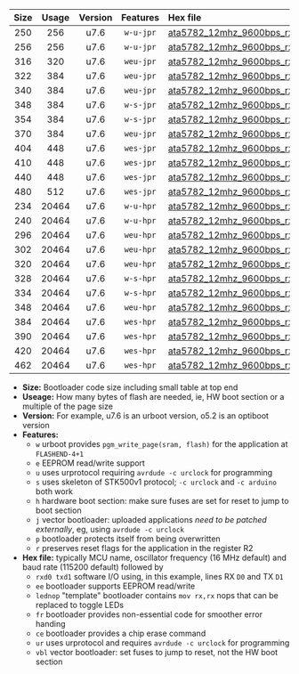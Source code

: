 |Size|Usage|Version|Features|Hex file|
|:-:|:-:|:-:|:-:|:--|
|250|256|u7.6|`w-u-jpr`|[ata5782_12mhz_9600bps_rxb0_txb1_ur_vbl.hex](https://raw.githubusercontent.com/stefanrueger/urboot/main/ata5782_12mhz_9600bps_rxb0_txb1_ur_vbl.hex)|
|256|256|u7.6|`w-u-jpr`|[ata5782_12mhz_9600bps_rxb0_txb1_lednop_ur_vbl.hex](https://raw.githubusercontent.com/stefanrueger/urboot/main/ata5782_12mhz_9600bps_rxb0_txb1_lednop_ur_vbl.hex)|
|316|320|u7.6|`weu-jpr`|[ata5782_12mhz_9600bps_rxb0_txb1_ee_ur_vbl.hex](https://raw.githubusercontent.com/stefanrueger/urboot/main/ata5782_12mhz_9600bps_rxb0_txb1_ee_ur_vbl.hex)|
|322|384|u7.6|`weu-jpr`|[ata5782_12mhz_9600bps_rxb0_txb1_ee_lednop_ur_vbl.hex](https://raw.githubusercontent.com/stefanrueger/urboot/main/ata5782_12mhz_9600bps_rxb0_txb1_ee_lednop_ur_vbl.hex)|
|340|384|u7.6|`weu-jpr`|[ata5782_12mhz_9600bps_rxb0_txb1_ee_lednop_fr_ur_vbl.hex](https://raw.githubusercontent.com/stefanrueger/urboot/main/ata5782_12mhz_9600bps_rxb0_txb1_ee_lednop_fr_ur_vbl.hex)|
|348|384|u7.6|`w-s-jpr`|[ata5782_12mhz_9600bps_rxb0_txb1_vbl.hex](https://raw.githubusercontent.com/stefanrueger/urboot/main/ata5782_12mhz_9600bps_rxb0_txb1_vbl.hex)|
|354|384|u7.6|`w-s-jpr`|[ata5782_12mhz_9600bps_rxb0_txb1_lednop_vbl.hex](https://raw.githubusercontent.com/stefanrueger/urboot/main/ata5782_12mhz_9600bps_rxb0_txb1_lednop_vbl.hex)|
|370|384|u7.6|`weu-jpr`|[ata5782_12mhz_9600bps_rxb0_txb1_ee_lednop_fr_ce_ur_vbl.hex](https://raw.githubusercontent.com/stefanrueger/urboot/main/ata5782_12mhz_9600bps_rxb0_txb1_ee_lednop_fr_ce_ur_vbl.hex)|
|404|448|u7.6|`wes-jpr`|[ata5782_12mhz_9600bps_rxb0_txb1_ee_vbl.hex](https://raw.githubusercontent.com/stefanrueger/urboot/main/ata5782_12mhz_9600bps_rxb0_txb1_ee_vbl.hex)|
|410|448|u7.6|`wes-jpr`|[ata5782_12mhz_9600bps_rxb0_txb1_ee_lednop_vbl.hex](https://raw.githubusercontent.com/stefanrueger/urboot/main/ata5782_12mhz_9600bps_rxb0_txb1_ee_lednop_vbl.hex)|
|440|448|u7.6|`wes-jpr`|[ata5782_12mhz_9600bps_rxb0_txb1_ee_lednop_fr_vbl.hex](https://raw.githubusercontent.com/stefanrueger/urboot/main/ata5782_12mhz_9600bps_rxb0_txb1_ee_lednop_fr_vbl.hex)|
|480|512|u7.6|`wes-jpr`|[ata5782_12mhz_9600bps_rxb0_txb1_ee_lednop_fr_ce_vbl.hex](https://raw.githubusercontent.com/stefanrueger/urboot/main/ata5782_12mhz_9600bps_rxb0_txb1_ee_lednop_fr_ce_vbl.hex)|
|234|20464|u7.6|`w-u-hpr`|[ata5782_12mhz_9600bps_rxb0_txb1_ur.hex](https://raw.githubusercontent.com/stefanrueger/urboot/main/ata5782_12mhz_9600bps_rxb0_txb1_ur.hex)|
|240|20464|u7.6|`w-u-hpr`|[ata5782_12mhz_9600bps_rxb0_txb1_lednop_ur.hex](https://raw.githubusercontent.com/stefanrueger/urboot/main/ata5782_12mhz_9600bps_rxb0_txb1_lednop_ur.hex)|
|296|20464|u7.6|`weu-hpr`|[ata5782_12mhz_9600bps_rxb0_txb1_ee_ur.hex](https://raw.githubusercontent.com/stefanrueger/urboot/main/ata5782_12mhz_9600bps_rxb0_txb1_ee_ur.hex)|
|302|20464|u7.6|`weu-hpr`|[ata5782_12mhz_9600bps_rxb0_txb1_ee_lednop_ur.hex](https://raw.githubusercontent.com/stefanrueger/urboot/main/ata5782_12mhz_9600bps_rxb0_txb1_ee_lednop_ur.hex)|
|320|20464|u7.6|`weu-hpr`|[ata5782_12mhz_9600bps_rxb0_txb1_ee_lednop_fr_ur.hex](https://raw.githubusercontent.com/stefanrueger/urboot/main/ata5782_12mhz_9600bps_rxb0_txb1_ee_lednop_fr_ur.hex)|
|328|20464|u7.6|`w-s-hpr`|[ata5782_12mhz_9600bps_rxb0_txb1.hex](https://raw.githubusercontent.com/stefanrueger/urboot/main/ata5782_12mhz_9600bps_rxb0_txb1.hex)|
|334|20464|u7.6|`w-s-hpr`|[ata5782_12mhz_9600bps_rxb0_txb1_lednop.hex](https://raw.githubusercontent.com/stefanrueger/urboot/main/ata5782_12mhz_9600bps_rxb0_txb1_lednop.hex)|
|348|20464|u7.6|`weu-hpr`|[ata5782_12mhz_9600bps_rxb0_txb1_ee_lednop_fr_ce_ur.hex](https://raw.githubusercontent.com/stefanrueger/urboot/main/ata5782_12mhz_9600bps_rxb0_txb1_ee_lednop_fr_ce_ur.hex)|
|384|20464|u7.6|`wes-hpr`|[ata5782_12mhz_9600bps_rxb0_txb1_ee.hex](https://raw.githubusercontent.com/stefanrueger/urboot/main/ata5782_12mhz_9600bps_rxb0_txb1_ee.hex)|
|390|20464|u7.6|`wes-hpr`|[ata5782_12mhz_9600bps_rxb0_txb1_ee_lednop.hex](https://raw.githubusercontent.com/stefanrueger/urboot/main/ata5782_12mhz_9600bps_rxb0_txb1_ee_lednop.hex)|
|420|20464|u7.6|`wes-hpr`|[ata5782_12mhz_9600bps_rxb0_txb1_ee_lednop_fr.hex](https://raw.githubusercontent.com/stefanrueger/urboot/main/ata5782_12mhz_9600bps_rxb0_txb1_ee_lednop_fr.hex)|
|462|20464|u7.6|`wes-hpr`|[ata5782_12mhz_9600bps_rxb0_txb1_ee_lednop_fr_ce.hex](https://raw.githubusercontent.com/stefanrueger/urboot/main/ata5782_12mhz_9600bps_rxb0_txb1_ee_lednop_fr_ce.hex)|

- **Size:** Bootloader code size including small table at top end
- **Useage:** How many bytes of flash are needed, ie, HW boot section or a multiple of the page size
- **Version:** For example, u7.6 is an urboot version, o5.2 is an optiboot version
- **Features:**
  + `w` urboot provides `pgm_write_page(sram, flash)` for the application at `FLASHEND-4+1`
  + `e` EEPROM read/write support
  + `u` uses urprotocol requiring `avrdude -c urclock` for programming
  + `s` uses skeleton of STK500v1 protocol; `-c urclock` and `-c arduino` both work
  + `h` hardware boot section: make sure fuses are set for reset to jump to boot section
  + `j` vector bootloader: uploaded applications *need to be patched externally*, eg, using `avrdude -c urclock`
  + `p` bootloader protects itself from being overwritten
  + `r` preserves reset flags for the application in the register R2
- **Hex file:** typically MCU name, oscillator frequency (16 MHz default) and baud rate (115200 default) followed by
  + `rxd0 txd1` software I/O using, in this example, lines RX `D0` and TX `D1`
  + `ee` bootloader supports EEPROM read/write
  + `lednop` "template" bootloader contains `mov rx,rx` nops that can be replaced to toggle LEDs
  + `fr` bootloader provides non-essential code for smoother error handing
  + `ce` bootloader provides a chip erase command
  + `ur` uses urprotocol and requires `avrdude -c urclock` for programming
  + `vbl` vector bootloader: set fuses to jump to reset, not the HW boot section
